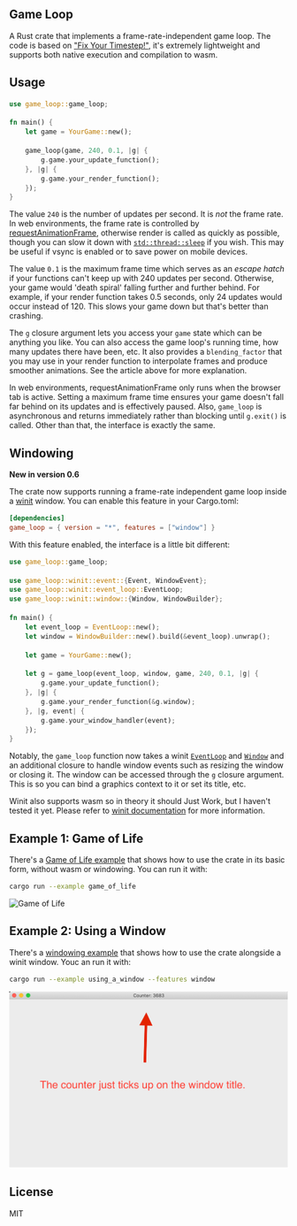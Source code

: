 ## Game Loop

A Rust crate that implements a frame-rate-independent game loop. The code is
based on ["Fix Your Timestep!"](https://gafferongames.com/post/fix_your_timestep/),
it's extremely lightweight and supports both native execution and compilation to
wasm.

## Usage

```rust
use game_loop::game_loop;

fn main() {
    let game = YourGame::new();

    game_loop(game, 240, 0.1, |g| {
        g.game.your_update_function();
    }, |g| {
        g.game.your_render_function();
    });
}
```

The value `240` is the number of updates per second. It is _not_ the frame rate.
In web environments, the frame rate is controlled by
[requestAnimationFrame](https://developer.mozilla.org/en-US/docs/Web/API/window/requestAnimationFrame),
otherwise render is called as quickly as possible, though you can slow it down
with [`std::thread::sleep`](https://doc.rust-lang.org/std/thread/fn.sleep.html)
if you wish. This may be useful if vsync is enabled or to save power on mobile
devices.

The value `0.1` is the maximum frame time which serves as an _escape hatch_ if
your functions can't keep up with 240 updates per second. Otherwise, your game
would 'death spiral' falling further and further behind. For example, if your
render function takes 0.5 seconds, only 24 updates would occur instead of 120.
This slows your game down but that's better than crashing.

The `g` closure argument lets you access your `game` state which can be anything
you like. You can also access the game loop's running time, how many updates
there have been, etc. It also provides a `blending_factor` that you may use in
your render function to interpolate frames and produce smoother animations. See
the article above for more explanation.

In web environments, requestAnimationFrame only runs when the browser tab is
active. Setting a maximum frame time ensures your game doesn't fall far behind
on its updates and is effectively paused. Also, `game_loop` is asynchronous and
returns immediately rather than blocking until `g.exit()` is called. Other than
that, the interface is exactly the same.

## Windowing

**New in version 0.6**

The crate now supports running a frame-rate independent game loop inside a
[winit](https://github.com/rust-windowing/winit) window. You can enable this
feature in your Cargo.toml:

```toml
[dependencies]
game_loop = { version = "*", features = ["window"] }
```

With this feature enabled, the interface is a little bit different:

```rust
use game_loop::game_loop;

use game_loop::winit::event::{Event, WindowEvent};
use game_loop::winit::event_loop::EventLoop;
use game_loop::winit::window::{Window, WindowBuilder};

fn main() {
    let event_loop = EventLoop::new();
    let window = WindowBuilder::new().build(&event_loop).unwrap();

    let game = YourGame::new();

    let g = game_loop(event_loop, window, game, 240, 0.1, |g| {
        g.game.your_update_function();
    }, |g| {
        g.game.your_render_function(&g.window);
    }, |g, event| {
        g.game.your_window_handler(event);
    });
}
```

Notably, the `game_loop` function now takes a winit
[`EventLoop`](https://docs.rs/winit/0.21.0/winit/event_loop/struct.EventLoop.html)
and [`Window`](https://docs.rs/winit/0.21.0/winit/window/struct.Window.html) and
an additional closure to handle window events such as resizing the window or
closing it. The window can be accessed through the `g` closure argument. This is
so you can bind a graphics context to it or set its title, etc.

Winit also supports wasm so in theory it should Just Work, but I haven't tested
it yet. Please refer to [winit documentation](https://github.com/rust-windowing/winit#platform-specific-usage)
for more information.

## Example 1: Game of Life

There's a [Game of Life example](./examples/game_of_life.rs) that shows how to
use the crate in its basic form, without wasm or windowing. You can run it with:

```sh
cargo run --example game_of_life
```

![Game of Life](./examples/game_of_life.gif)

## Example 2: Using a Window

There's a [windowing example](./examples/using_a_window.rs) that shows how to
use the crate alongside a winit window. Youc an run it with:

```sh
cargo run --example using_a_window --features window
```

![Using a Window](./examples/using_a_window.png)

## License

MIT
